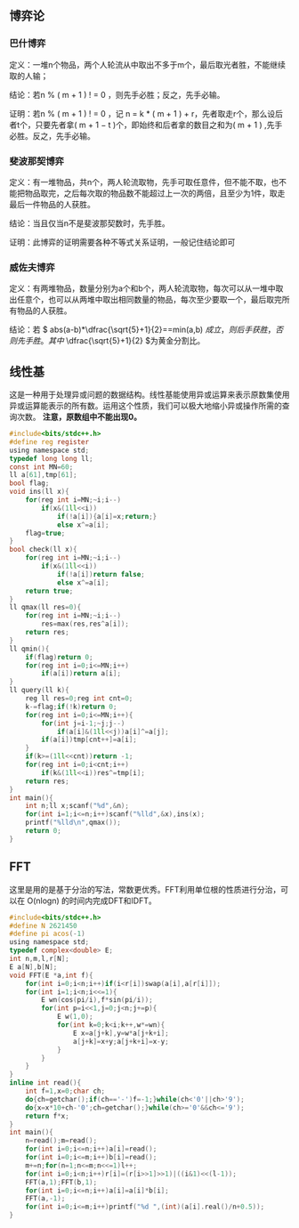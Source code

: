 ## 博弈论
### 巴什博弈
定义：一堆n个物品，两个人轮流从中取出不多于m个，最后取光者胜，不能继续取的人输；

结论：若n % ( m + 1 ) ! = 0 ，则先手必胜；反之，先手必输。

证明：若n % ( m + 1 ) ! = 0 ，记 n = k * ( m + 1 ) + r，先者取走r个，那么设后者t个，只要先者拿( m + 1 − t )个，即始终和后者拿的数目之和为( m + 1 ) ,先手必胜。反之，先手必输。

### 斐波那契博弈
定义：有一堆物品，共n个，两人轮流取物，先手可取任意件，但不能不取，也不能把物品取完，之后每次取的物品数不能超过上一次的两倍，且至少为1件，取走最后一件物品的人获胜。

结论：当且仅当n不是斐波那契数时，先手胜。

证明：此博弈的证明需要各种不等式关系证明，一般记住结论即可

### 威佐夫博弈
定义：有两堆物品，数量分别为a个和b个，两人轮流取物，每次可以从一堆中取出任意个，也可以从两堆中取出相同数量的物品，每次至少要取一个，最后取完所有物品的人获胜。

结论：若 $ abs(a-b)*\dfrac{\sqrt{5}+1}{2}==min(a,b) $成立，则后手获胜，否则先手胜。其中$ \dfrac{\sqrt{5}+1}{2} $为黄金分割比。

## 线性基
这是一种用于处理异或问题的数据结构。线性基能使用异或运算来表示原数集使用异或运算能表示的所有数。运用这个性质，我们可以极大地缩小异或操作所需的查询次数。
**注意，原数组中不能出现0。**

```C
#include<bits/stdc++.h>
#define reg register
using namespace std;
typedef long long ll;
const int MN=60;
ll a[61],tmp[61];
bool flag;
void ins(ll x){
    for(reg int i=MN;~i;i--)
        if(x&(1ll<<i))
            if(!a[i]){a[i]=x;return;}
            else x^=a[i];
    flag=true;
}
bool check(ll x){
    for(reg int i=MN;~i;i--)
        if(x&(1ll<<i))
            if(!a[i])return false;
            else x^=a[i];
    return true;
}
ll qmax(ll res=0){
    for(reg int i=MN;~i;i--)
        res=max(res,res^a[i]);
    return res;
}
ll qmin(){
    if(flag)return 0;
    for(reg int i=0;i<=MN;i++)
        if(a[i])return a[i];
}
ll query(ll k){
    reg ll res=0;reg int cnt=0;
    k-=flag;if(!k)return 0;
    for(reg int i=0;i<=MN;i++){
        for(int j=i-1;~j;j--)
            if(a[i]&(1ll<<j))a[i]^=a[j];
        if(a[i])tmp[cnt++]=a[i];
    }
    if(k>=(1ll<<cnt))return -1;
    for(reg int i=0;i<cnt;i++)
        if(k&(1ll<<i))res^=tmp[i];
    return res;
}
int main(){
    int n;ll x;scanf("%d",&n);
    for(int i=1;i<=n;i++)scanf("%lld",&x),ins(x);
    printf("%lld\n",qmax());
    return 0;
}
```

## FFT
这里是用的是基于分治的写法，常数更优秀。FFT利用单位根的性质进行分治，可以在 O(nlogn) 的时间内完成DFT和IDFT。

```C
#include<bits/stdc++.h>
#define N 2621450
#define pi acos(-1)
using namespace std;
typedef complex<double> E;
int n,m,l,r[N];
E a[N],b[N];
void FFT(E *a,int f){
    for(int i=0;i<n;i++)if(i<r[i])swap(a[i],a[r[i]]);
    for(int i=1;i<n;i<<=1){
        E wn(cos(pi/i),f*sin(pi/i));
        for(int p=i<<1,j=0;j<n;j+=p){
            E w(1,0);
            for(int k=0;k<i;k++,w*=wn){
                E x=a[j+k],y=w*a[j+k+i];
                a[j+k]=x+y;a[j+k+i]=x-y;
            }
        }
    }
}
inline int read(){
    int f=1,x=0;char ch;
    do{ch=getchar();if(ch=='-')f=-1;}while(ch<'0'||ch>'9');
    do{x=x*10+ch-'0';ch=getchar();}while(ch>='0'&&ch<='9');
    return f*x;
}
int main(){
    n=read();m=read();
    for(int i=0;i<=n;i++)a[i]=read();
    for(int i=0;i<=m;i++)b[i]=read();
    m+=n;for(n=1;n<=m;n<<=1)l++;
    for(int i=0;i<n;i++)r[i]=(r[i>>1]>>1)|((i&1)<<(l-1));
    FFT(a,1);FFT(b,1);
    for(int i=0;i<=n;i++)a[i]=a[i]*b[i];
    FFT(a,-1);
    for(int i=0;i<=m;i++)printf("%d ",(int)(a[i].real()/n+0.5));
}
```
